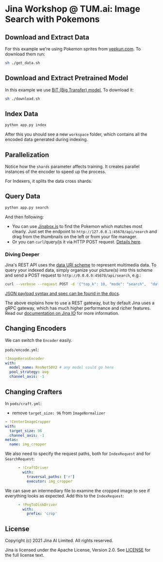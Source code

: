 # Jina Workshop @ TUM.ai: Image Search with Pokemons

## Download and Extract Data

For this example we're using Pokemon sprites from [veekun.com](https://veekun.com/dex/downloads). To download them run:

```sh
sh ./get_data.sh
```

## Download and Extract Pretrained Model

In this example we use [BiT (Big Transfer) model](https://github.com/google-research/big_transfer), To download it:

```sh
sh ./download.sh
```

## Index Data

```sh
python app.py index
```

After this you should see a new `workspace` folder, which contains all the encoded data generated during indexing. 

## Parallelization

Notice how the `shards` parameter affects training. It creates parallel instances of the encoder to speed up the process.

For Indexers, it splits the data cross shards.

## Query Data

```sh
python app.py search
```

And then following:

 - You can use [Jinabox.js](https://jina.ai/jinabox.js/) to find the Pokemon which matches most clearly. Just set the endpoint to `http://127.0.0.1:45678/api/search` and drag from the thumbnails on the left or from your file manager.
 - Or you can `curl`/query/js it via HTTP POST request. [Details here](#query-via-rest-api). 

### Diving Deeper

Jina's REST API uses the [data URI scheme](https://en.wikipedia.org/wiki/Data_URI_scheme) to represent multimedia data. To query your indexed data, simply organize your picture(s) into this scheme and send a POST request to `http://0.0.0.0:45678/api/search`, e.g.:

```bash
curl --verbose --request POST -d '{"top_k": 10, "mode": "search",  "data": ["data:image/png;base64,iVBORw0KGgoAAAANSUhEUgAAAAgAAAAICAIAAABLbSncAAAA2ElEQVR4nADIADf/AxWcWRUeCEeBO68T3u1qLWarHqMaxDnxhAEaLh0Ssu6ZGfnKcjP4CeDLoJok3o4aOPYAJocsjktZfo4Z7Q/WR1UTgppAAdguAhR+AUm9AnqRH2jgdBZ0R+kKxAFoAME32BL7fwQbcLzhw+dXMmY9BS9K8EarXyWLH8VYK1MACkxlLTY4Eh69XfjpROqjE7P0AeBx6DGmA8/lRRlTCmPkL196pC0aWBkVs2wyjqb/LABVYL8Xgeomjl3VtEMxAeaUrGvnIawVh/oBAAD///GwU6v3yCoVAAAAAElFTkSuQmCC", "data:image/png;base64,iVBORw0KGgoAAAANSUhEUgAAAAgAAAAICAIAAABLbSncAAAA2ElEQVR4nADIADf/AvdGjTZeOlQq07xSYPgJjlWRwfWEBx2+CgAVrPrP+O5ghhOa+a0cocoWnaMJFAsBuCQCgiJOKDBcIQTiLieOrPD/cp/6iZ/Iu4HqAh5dGzggIQVJI3WqTxwVTDjs5XJOy38AlgHoaKgY+xJEXeFTyR7FOfF7JNWjs3b8evQE6B2dTDvQZx3n3Rz6rgOtVlaZRLvR9geCAxuY3G+0mepEAhrTISES3bwPWYYi48OUrQOc//IaJeij9xZGGmDIG9kc73fNI7eA8VMBAAD//0SxXMMT90UdAAAAAElFTkSuQmCC"]}' -H 'Content-Type: application/json' 'http://0.0.0.0:34567/api/search'
```

[JSON payload syntax and spec can be found in the docs](https://docs.jina.ai/chapters/restapi/#).

The above explains how to use a REST gateway, but by default Jina uses a gRPC gateway, which has much higher performance and richer features. Read our [documentation on Jina IO](https://docs.jina.ai/chapters/io/#) for more information.

## Changing Encoders

We can switch the `Encoder` easily.

`pods/encode.yml`:

```yaml
!ImageKerasEncoder
with:
  model_name: ResNet50V2 # any model could go here
  pool_strategy: avg
  channel_axis: -1
```

## Changing Crafters

In `pods/craft.yml`:

- remove `target_size: 96` from `ImageNormalizer`

```yaml
- !CenterImageCropper
with:
  target_size: 96
  channel_axis: -1
metas:
  name: img_cropper
```

We also need to specify the request paths, both for `IndexRequest` and for `SearchRequest`:

```yaml
      - !CraftDriver
        with:
          traversal_paths: ['r']
          executor: img_cropper
```

We can save an intermediary file to examine the cropped image to see if everything looks as expected. Add this to the `IndexRequest`:

```yaml
      - !PngToDiskDriver
        with:
          prefix: 'crop'
```

## License

Copyright (c) 2021 Jina AI Limited. All rights reserved.

Jina is licensed under the Apache License, Version 2.0. See [LICENSE](https://github.com/jina-ai/jina/blob/master/LICENSE) for the full license text.

